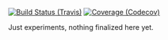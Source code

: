 [![Build Status (Travis)](https://img.shields.io/travis/com/YaLTeR/plitki?logo=travis&style=flat-square)](https://travis-ci.com/YaLTeR/plitki)
[![Coverage (Codecov)](https://img.shields.io/codecov/c/github/YaLTeR/plitki?logo=codecov&style=flat-square)](https://codecov.io/gh/YaLTeR/plitki)

Just experiments, nothing finalized here yet.
